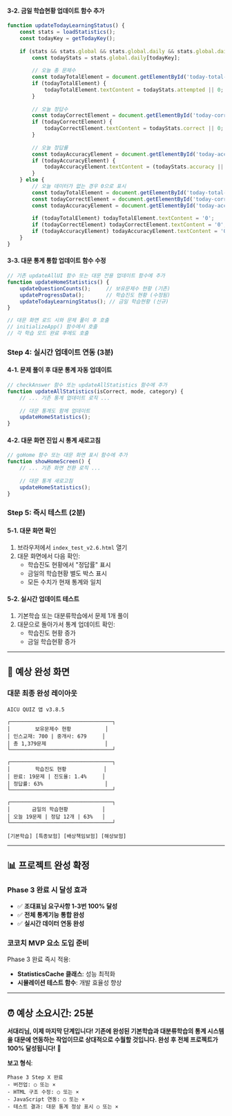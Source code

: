#### **3-2. 금일 학습현황 업데이트 함수 추가**
```javascript
function updateTodayLearningStatus() {
    const stats = loadStatistics();
    const todayKey = getTodayKey();
    
    if (stats && stats.global && stats.global.daily && stats.global.daily[todayKey]) {
        const todayStats = stats.global.daily[todayKey];
        
        // 오늘 총 문제수
        const todayTotalElement = document.getElementById('today-total-questions');
        if (todayTotalElement) {
            todayTotalElement.textContent = todayStats.attempted || 0;
        }
        
        // 오늘 정답수  
        const todayCorrectElement = document.getElementById('today-correct-answers');
        if (todayCorrectElement) {
            todayCorrectElement.textContent = todayStats.correct || 0;
        }
        
        // 오늘 정답률
        const todayAccuracyElement = document.getElementById('today-accuracy-rate');
        if (todayAccuracyElement) {
            todayAccuracyElement.textContent = (todayStats.accuracy || 0) + '%';
        }
    } else {
        // 오늘 데이터가 없는 경우 0으로 표시
        const todayTotalElement = document.getElementById('today-total-questions');
        const todayCorrectElement = document.getElementById('today-correct-answers');
        const todayAccuracyElement = document.getElementById('today-accuracy-rate');
        
        if (todayTotalElement) todayTotalElement.textContent = '0';
        if (todayCorrectElement) todayCorrectElement.textContent = '0';
        if (todayAccuracyElement) todayAccuracyElement.textContent = '0%';
    }
}
```

#### **3-3. 대문 통계 통합 업데이트 함수 수정**
```javascript
// 기존 updateAllUI 함수 또는 대문 전용 업데이트 함수에 추가
function updateHomeStatistics() {
    updateQuestionCounts();     // 보유문제수 현황 (기존)
    updateProgressData();       // 학습진도 현황 (수정됨)
    updateTodayLearningStatus(); // 금일 학습현황 (신규)
}

// 대문 화면 로드 시와 문제 풀이 후 호출
// initializeApp() 함수에서 호출
// 각 학습 모드 완료 후에도 호출
```

### **Step 4: 실시간 업데이트 연동 (3분)**

#### **4-1. 문제 풀이 후 대문 통계 자동 업데이트**
```javascript
// checkAnswer 함수 또는 updateAllStatistics 함수에 추가
function updateAllStatistics(isCorrect, mode, category) {
    // ... 기존 통계 업데이트 로직 ...
    
    // 대문 통계도 함께 업데이트
    updateHomeStatistics();
}
```

#### **4-2. 대문 화면 진입 시 통계 새로고침**
```javascript
// goHome 함수 또는 대문 화면 표시 함수에 추가
function showHomeScreen() {
    // ... 기존 화면 전환 로직 ...
    
    // 대문 통계 새로고침
    updateHomeStatistics();
}
```

### **Step 5: 즉시 테스트 (2분)**

#### **5-1. 대문 화면 확인**
1. 브라우저에서 `index_test_v2.6.html` 열기
2. 대문 화면에서 다음 확인:
   - 학습진도 현황에서 "정답률" 표시
   - 금일의 학습현황 별도 박스 표시
   - 모든 수치가 현재 통계와 일치

#### **5-2. 실시간 업데이트 테스트**
1. 기본학습 또는 대분류학습에서 문제 1개 풀이
2. 대문으로 돌아가서 통계 업데이트 확인:
   - 학습진도 현황 증가
   - 금일 학습현황 증가

---

## 🎯 **예상 완성 화면**

### **대문 최종 완성 레이아웃**
```
AICU QUIZ 앱 v3.8.5

┌─────────────────────────────────┐
│        보유문제수 현황           │
│ 인스교재: 700 | 중개사: 679     │  
│ 총 1,379문제                   │
└─────────────────────────────────┘

┌─────────────────────────────────┐
│        학습진도 현황            │
│ 완료: 19문제 | 진도율: 1.4%     │
│ 정답률: 63%                    │
└─────────────────────────────────┘

┌─────────────────────────────────┐
│       금일의 학습현황           │
│ 오늘 19문제 | 정답 12개 | 63%   │
└─────────────────────────────────┘

[기본학습] [특종보험] [배상책임보험] [해상보험]
```

---

## 📊 **프로젝트 완성 확정**

### **Phase 3 완료 시 달성 효과**
- ✅ **조대표님 요구사항 1-3번 100% 달성**
- ✅ **전체 통계기능 통합 완성**
- ✅ **실시간 데이터 연동 완성**

### **코코치 MVP 요소 도입 준비**
Phase 3 완료 즉시 적용:
- **StatisticsCache 클래스**: 성능 최적화
- **시뮬레이션 테스트 함수**: 개발 효율성 향상

---

## ⏰ **예상 소요시간: 25분**

**서대리님, 이제 마지막 단계입니다! 기존에 완성된 기본학습과 대분류학습의 통계 시스템을 대문에 연동하는 작업이므로 상대적으로 수월할 것입니다. 완성 후 전체 프로젝트가 100% 달성됩니다!** 💪

**보고 형식**:
```
Phase 3 Step X 완료
- 버전업: ○ 또는 ×
- HTML 구조 수정: ○ 또는 ×
- JavaScript 연동: ○ 또는 ×
- 테스트 결과: 대문 통계 정상 표시 ○ 또는 ×
```